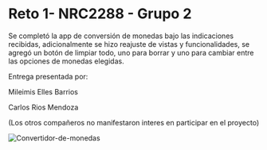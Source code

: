 #  Reto 1- NRC2288 - Grupo 2
Se completó la app de conversión de monedas bajo las indicaciones recibidas, adicionalmente se hizo reajuste de vistas y funcionalidades, se agregó un botón de limpiar todo, uno para borrar y uno para cambiar entre las opciones de monedas elegidas.


Entrega presentada por:

Mileimis Elles Barrios

Carlos Rios Mendoza

(Los otros compañeros no manifestaron interes en participar en el proyecto)


![Convertidor-de-monedas](https://user-images.githubusercontent.com/115802496/200710738-f362b80c-98e0-4277-984f-5cf75bc6c3cc.gif)
